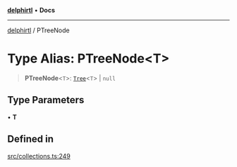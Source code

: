 [**delphirtl**](../README.md) • **Docs**

***

[delphirtl](../globals.md) / PTreeNode

# Type Alias: PTreeNode\<T\>

> **PTreeNode**\<`T`\>: [`Tree`](../classes/Tree.md)\<`T`\> \| `null`

## Type Parameters

• **T**

## Defined in

[src/collections.ts:249](https://github.com/chuacw/delphirtl/blob/b363681ceafc5201b1500ec74e5ca8bda65687c6/src/collections.ts#L249)
